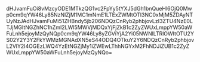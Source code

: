 dHJvamFuOi8vMzcyODE1MTkzQG1vc2FpYy5tYXJ5dGh1bnQueHl6OjQ0Mwp0cm9qYW46Ly85NzNlZjM1MC1mNmE1LTExZWMtOTI3NC0xMjM5ZDAyNTUyNzJAdHJvamFuMi51ZHBndy5jb206NDQzCnRyb2phbjovLzI3ZTU4NzE0LTJjMGItNGZhNC1hZmI2LWI5MWVjMDQxYjFjZkB1c2ZyZWUxLmppYW50aWFuLnh5ejoyMzQyNQp0cm9qYW46Ly8yZGViYjA2Yi05NWNlLTRlOWItOTU2YS02Y2Y3Y2FkYWMzMGNAdXN5eS44ODQ4OTkuY2Y6NDQzCnRyb2phbjovL2VlY2I4OGEzLWQ4YzEtNGZjMy1iZWEwLThhNGYxM2FhNDJiZUB1c2ZyZWUxLmppYW50aWFuLnh5ejoyMzQyNQo=